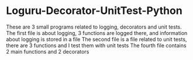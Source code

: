 # Loguru-Decorator-UnitTest-Python

These are 3 small programs related to logging, decorators and unit tests.
The first file is about logging, 3 functions are logged there, and information about logging is stored in a file
The second file is a file related to unit tests, there are 3 functions and I test them with unit tests
The fourth file contains 2 main functions and 2 decorators